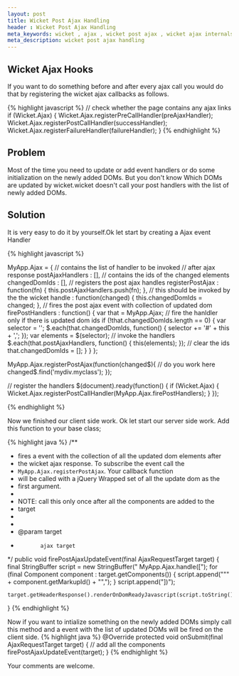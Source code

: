 ```yaml
---
layout: post
title: Wicket Post Ajax Handling
header : Wicket Post Ajax Handling
meta_keywords: wicket , ajax , wicket post ajax , wicket ajax internals
meta_description: wicket post ajax handling
---
```


Wicket Ajax Hooks
-----------------

If you want to do something before and after every ajax call you would do that
by registering the wicket ajax callbacks as follows.

{% highlight javascript %}
// check whether the page contains any ajax links
if (Wicket.Ajax) {
	Wicket.Ajax.registerPreCallHandler(preAjaxHandler);
	Wicket.Ajax.registerPostCallHandler(successHandler);
	Wicket.Ajax.registerFailureHandler(failureHandler);
}
{% endhighlight %}


Problem
-------

Most of the time you need to update or add event handlers or do some initialization on 
the newly added DOMs. But you don't know Which DOMs are updated by wicket.wicket doesn't
call your post handlers with the list of newly added DOMs.


Solution
--------

It is very easy to do it by yourself.Ok let start by creating a Ajax event Handler

{% highlight javascript %}

MyApp.Ajax = {
	// contains the list of handler to be invoked
	// after ajax response
	postAjaxHandlers : [],
	// contains the ids of the changed elements
	changedDomIds : [],
	// registers the post ajax handles
	registerPostAjax : function(fn) {
		this.postAjaxHandlers.push(fn);
	},
	// this should be invoked by the the wicket
	handle : function(changed) {
		this.changedDomIds = changed;
	},
	// fires the post ajax event with collection of updated dom
	firePostHandlers : function() {
		var that = MyApp.Ajax;
		// fire the hanldler only if there is updated dom ids
		if (!that.changedDomIds.length == 0) {
			var selector = '';
			$.each(that.changedDomIds, function() {
				selector += '#' + this + ',';
			});
			var elements = $(selector);
			// invoke the handlers
			$.each(that.postAjaxHandlers, function() {
				this(elements);
			});
			// clear the ids
			that.changedDomIds = [];
		}
	}
};

MyApp.Ajax.registerPostAjax(function(changed$){
	// do you work here
	changed$.find('mydiv.myclass');
});

// register the handlers
$(document).ready(function() {
	if (Wicket.Ajax) {
	Wicket.Ajax.registerPostCallHandler(MyApp.Ajax.firePostHandlers);
	}
});

{% endhighlight %}

Now we finished our client side work. Ok let start our server side work.
Add this function to your base class;

{% highlight java %}
/**
 * fires a event with the collection of all the updated dom elements after
 * the wicket ajax response. To subscribe the event call the
 * <code>MyApp.Ajax.registerPostAjax</code>. Your callback function
 * will be called with a jQuery Wrapped set of all the update dom as the
 * first argument.
 * 
 * NOTE: call this only once after all the components are added to the
 * target
 * 
 * 
 * @param target
 *            ajax target
 */
public void firePostAjaxUpdateEvent(final AjaxRequestTarget target)
{
	final StringBuffer script = new StringBuffer(" MyApp.Ajax.handle([");
	for (final Component component : target.getComponents())
	{
		script.append("\"" + component.getMarkupId() + "\",");
	}
	script.append("])");

	target.getHeaderResponse().renderOnDomReadyJavascript(script.toString());
}
{% endhighlight %}

Now if you want to intialize something on the newly added DOMs simply call this 
method and a event with the list of updated DOMs will be fired on the client side.
{% highlight java %}
@Override
protected void onSubmit(final AjaxRequestTarget target)
{
	// add all the components
	firePostAjaxUpdateEvent(target);
}
{% endhighlight %}

Your comments are welcome.